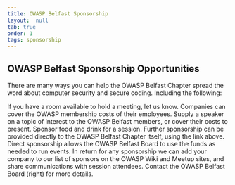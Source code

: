 ```yaml
---
title: OWASP Belfast Sponsorship
layout:  null
tab: true
order: 1
tags: sponsorship
---
```


## OWASP Belfast Sponsorship Opportunities

There are many ways you can help the OWASP Belfast Chapter spread the word about computer security and secure coding. Including the following:

If you have a room available to hold a meeting, let us know.
Companies can cover the OWASP membership costs of their employees.
Supply a speaker on a topic of interest to the OWASP Belfast members, or cover their costs to present.
Sponsor food and drink for a session.
Further sponsorship can be provided directly to the OWASP Belfast Chapter itself, using the link above. Direct sponsorship allows the OWASP Belfast Board to use the funds as needed to run events.
In return for any sponsorship we can add your company to our list of sponsors on the OWASP Wiki and Meetup sites, and share communications with session attendees. Contact the OWASP Belfast Board (right) for more details.
